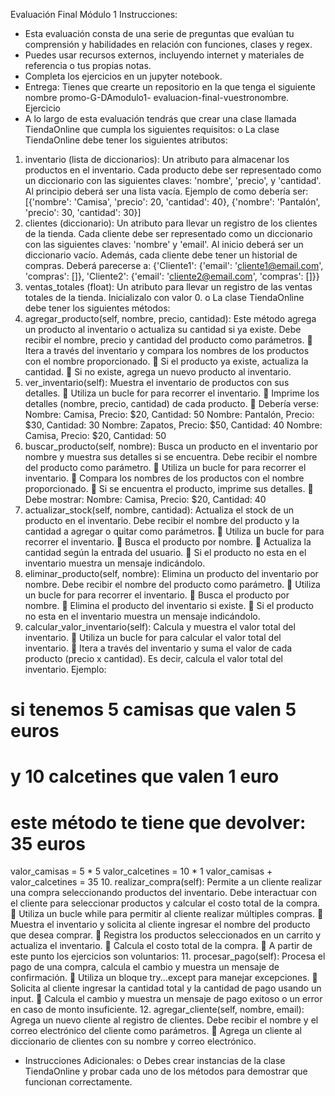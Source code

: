 Evaluación Final Módulo 1
Instrucciones:
- Esta evaluación consta de una serie de preguntas que evalúan tu comprensión y habilidades en
relación con funciones, clases y regex.
- Puedes usar recursos externos, incluyendo internet y materiales de referencia o tus propias
notas.
- Completa los ejercicios en un jupyter notebook.
- Entrega: Tienes que crearte un repositorio en la que tenga el siguiente nombre promo-G-DAmodulo1-
evaluacion-final-vuestronombre.
Ejercicio
- A lo largo de esta evaluación tendrás que crear una clase llamada TiendaOnline que cumpla los
siguientes requisitos:
o La clase TiendaOnline debe tener los siguientes atributos:
1. inventario (lista de diccionarios): Un atributo para almacenar los productos en
el inventario. Cada producto debe ser representado como un diccionario con las
siguientes claves: 'nombre', 'precio', y 'cantidad'. Al principio deberá ser
una lista vacía. Ejemplo de como debería ser:
[{'nombre': 'Camisa', 'precio': 20, 'cantidad': 40},
{'nombre': 'Pantalón', 'precio': 30, 'cantidad': 30}]
2. clientes (diccionario): Un atributo para llevar un registro de los clientes de la
tienda. Cada cliente debe ser representado como un diccionario con las
siguientes claves: 'nombre' y 'email'. Al inicio deberá ser un diccionario vacío.
Además, cada cliente debe tener un historial de compras. Deberá parecerse a:
{'Cliente1': {'email': 'cliente1@email.com', 'compras': []},
'Cliente2': {'email': 'cliente2@email.com', 'compras': []}}
3. ventas_totales (float): Un atributo para llevar un registro de las ventas totales
de la tienda. Inicializalo con valor 0.
o La clase TiendaOnline debe tener los siguientes métodos:
4. agregar_producto(self, nombre, precio, cantidad): Este método agrega
un producto al inventario o actualiza su cantidad si ya existe. Debe recibir el
nombre, precio y cantidad del producto como parámetros.
￿ Itera a través del inventario y compara los nombres de los productos con
el nombre proporcionado.
￿ Si el producto ya existe, actualiza la cantidad.
￿ Si no existe, agrega un nuevo producto al inventario.
5. ver_inventario(self): Muestra el inventario de productos con sus detalles.
￿ Utiliza un bucle for para recorrer el inventario.
￿ Imprime los detalles (nombre, precio, cantidad) de cada producto.
￿ Debería verse:
Nombre: Camisa, Precio: $20, Cantidad: 50
Nombre: Pantalón, Precio: $30, Cantidad: 30
Nombre: Zapatos, Precio: $50, Cantidad: 40
Nombre: Camisa, Precio: $20, Cantidad: 50
6. buscar_producto(self, nombre): Busca un producto en el inventario por
nombre y muestra sus detalles si se encuentra. Debe recibir el nombre del
producto como parámetro.
￿ Utiliza un bucle for para recorrer el inventario.
￿ Compara los nombres de los productos con el nombre proporcionado.
￿ Si se encuentra el producto, imprime sus detalles.
￿ Debe mostrar:
Nombre: Camisa, Precio: $20, Cantidad: 40
7. actualizar_stock(self, nombre, cantidad): Actualiza el stock de un
producto en el inventario. Debe recibir el nombre del producto y la cantidad a
agregar o quitar como parámetros.
￿ Utiliza un bucle for para recorrer el inventario.
￿ Busca el producto por nombre.
￿ Actualiza la cantidad según la entrada del usuario.
￿ Si el producto no esta en el inventario muestra un mensaje indicándolo.
8. eliminar_producto(self, nombre): Elimina un producto del inventario por
nombre. Debe recibir el nombre del producto como parámetro.
￿ Utiliza un bucle for para recorrer el inventario.
￿ Busca el producto por nombre.
￿ Elimina el producto del inventario si existe.
￿ Si el producto no esta en el inventario muestra un mensaje indicándolo.
9. calcular_valor_inventario(self): Calcula y muestra el valor total del
inventario.
￿ Utiliza un bucle for para calcular el valor total del inventario.
￿ Itera a través del inventario y suma el valor de cada producto (precio x
cantidad). Es decir, calcula el valor total del inventario. Ejemplo:
# si tenemos 5 camisas que valen 5 euros
# y 10 calcetines que valen 1 euro
# este método te tiene que devolver: 35 euros
valor_camisas = 5 * 5
valor_calcetines = 10 * 1
valor_camisas + valor_calcetines = 35
10. realizar_compra(self): Permite a un cliente realizar una compra
seleccionando productos del inventario. Debe interactuar con el cliente para
seleccionar productos y calcular el costo total de la compra.
￿ Utiliza un bucle while para permitir al cliente realizar múltiples compras.
￿ Muestra el inventario y solicita al cliente ingresar el nombre del
producto que desea comprar.
￿ Registra los productos seleccionados en un carrito y actualiza el
inventario.
￿ Calcula el costo total de la compra.
📌 A partir de este punto los ejercicios son voluntarios:
11. procesar_pago(self): Procesa el pago de una compra, calcula el cambio y
muestra un mensaje de confirmación.
￿ Utiliza un bloque try...except para manejar excepciones.
￿ Solicita al cliente ingresar la cantidad total y la cantidad de pago usando
un input.
￿ Calcula el cambio y muestra un mensaje de pago exitoso o un error en
caso de monto insuficiente.
12. agregar_cliente(self, nombre, email): Agrega un nuevo cliente al registro
de clientes. Debe recibir el nombre y el correo electrónico del cliente como
parámetros.
￿ Agrega un cliente al diccionario de clientes con su nombre y correo
electrónico.
- Instrucciones Adicionales:
o Debes crear instancias de la clase TiendaOnline y probar cada uno de los métodos para
demostrar que funcionan correctamente.
